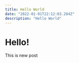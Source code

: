 ```yaml
---
title: Hello World
date: "2022-01-01T22:12:03.284Z"
description: "Hello World"
---
```


# Hello!

This is new post
